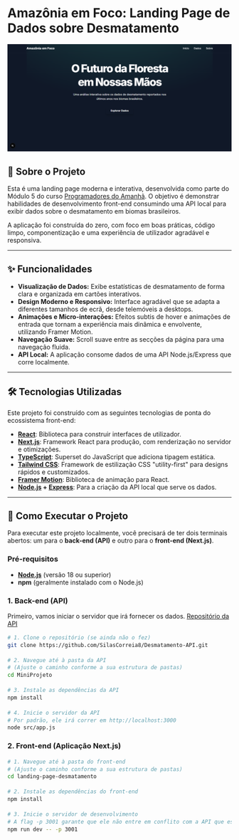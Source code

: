 # Amazônia em Foco: Landing Page de Dados sobre Desmatamento

![image alt](https://github.com/SilasCorreia8/Layout-para-Desmatamento-API/blob/main/Landing%20Page.png?raw=true)

## 📖 Sobre o Projeto

Esta é uma landing page moderna e interativa, desenvolvida como parte do Módulo 5 do curso [Programadores do Amanhã](https://programadoresdoamanha.org.br/pt). O objetivo é demonstrar habilidades de desenvolvimento front-end consumindo uma API local para exibir dados sobre o desmatamento em biomas brasileiros.

A aplicação foi construída do zero, com foco em boas práticas, código limpo, componentização e uma experiência de utilizador agradável e responsiva.

---

## ✨ Funcionalidades

- **Visualização de Dados:** Exibe estatísticas de desmatamento de forma clara e organizada em cartões interativos.
- **Design Moderno e Responsivo:** Interface agradável que se adapta a diferentes tamanhos de ecrã, desde telemóveis a desktops.
- **Animações e Micro-interações:** Efeitos subtis de hover e animações de entrada que tornam a experiência mais dinâmica e envolvente, utilizando Framer Motion.
- **Navegação Suave:** Scroll suave entre as secções da página para uma navegação fluida.
- **API Local:** A aplicação consome dados de uma API Node.js/Express que corre localmente.

---

## 🛠️ Tecnologias Utilizadas

Este projeto foi construído com as seguintes tecnologias de ponta do ecossistema front-end:

- **[React](https://react.dev/)**: Biblioteca para construir interfaces de utilizador.
- **[Next.js](https://nextjs.org/)**: Framework React para produção, com renderização no servidor e otimizações.
- **[TypeScript](https://www.typescriptlang.org/)**: Superset do JavaScript que adiciona tipagem estática.
- **[Tailwind CSS](https://tailwindcss.com/)**: Framework de estilização CSS "utility-first" para designs rápidos e customizados.
- **[Framer Motion](https://www.framer.com/motion/)**: Biblioteca de animação para React.
- **[Node.js](https://nodejs.org/) + [Express](https://expressjs.com/)**: Para a criação da API local que serve os dados.

---

## 🚀 Como Executar o Projeto

Para executar este projeto localmente, você precisará de ter dois terminais abertos: um para o **back-end (API)** e outro para o **front-end (Next.js)**.

### Pré-requisitos

- **[Node.js](https://nodejs.org/)** (versão 18 ou superior)
- **npm** (geralmente instalado com o Node.js)

### 1. Back-end (API)

Primeiro, vamos iniciar o servidor que irá fornecer os dados. [Repositório da API](https://github.com/SilasCorreia8/Layout-para-Desmatamento-API.git)

```bash
# 1. Clone o repositório (se ainda não o fez)
git clone https://github.com/SilasCorreia8/Desmatamento-API.git

# 2. Navegue até à pasta da API
# (Ajuste o caminho conforme a sua estrutura de pastas)
cd MiniProjeto

# 3. Instale as dependências da API
npm install

# 4. Inicie o servidor da API
# Por padrão, ele irá correr em http://localhost:3000
node src/app.js
```

### 2. Front-end (Aplicação Next.js)

```bash
# 1. Navegue até à pasta do front-end
# (Ajuste o caminho conforme a sua estrutura de pastas)
cd landing-page-desmatamento

# 2. Instale as dependências do front-end
npm install

# 3. Inicie o servidor de desenvolvimento
# A flag -p 3001 garante que ele não entre em conflito com a API que está rodando na porta 3000
npm run dev -- -p 3001
```
